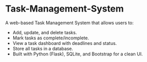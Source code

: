 # Task-Management-System
A web-based Task Management System that allows users to:  
- Add, update, and delete tasks.
- Mark tasks as complete/incomplete.
- View a task dashboard with deadlines and status.
- Store all tasks in a database.
- Built with Python (Flask), SQLite, and Bootstrap for a clean UI.
